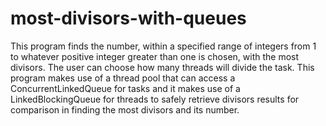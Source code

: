 # most-divisors-with-queues
This program finds the number, within a specified range of integers from 1 to
whatever positive integer greater than one is chosen, with the most divisors.
The user can choose how many threads will divide the task. This program makes
use of a thread pool that can access a ConcurrentLinkedQueue for tasks and it
makes use of a LinkedBlockingQueue for threads to safely retrieve divisors
results for comparison in finding the most divisors and its number.
